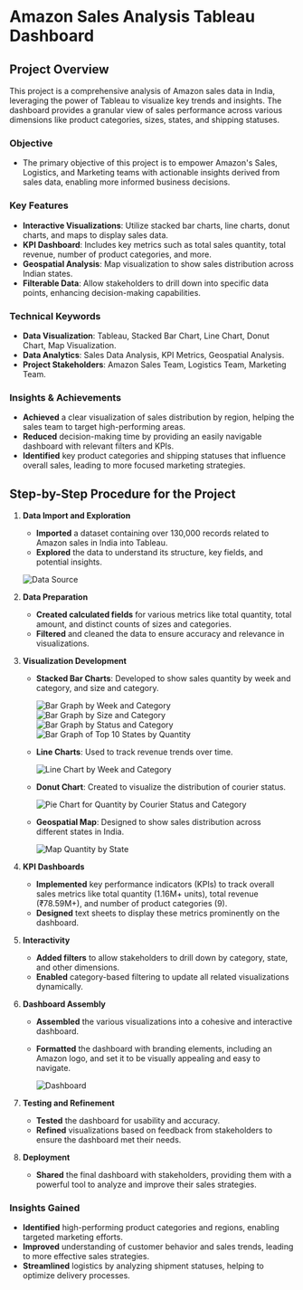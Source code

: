 # **Amazon Sales Analysis Tableau Dashboard**

## **Project Overview**

This project is a comprehensive analysis of Amazon sales data in India, leveraging the power of Tableau to visualize key trends and insights. The dashboard provides a granular view of sales performance across various dimensions like product categories, sizes, states, and shipping statuses.

### **Objective**
- The primary objective of this project is to empower Amazon's Sales, Logistics, and Marketing teams with actionable insights derived from sales data, enabling more informed business decisions.

### **Key Features**
- **Interactive Visualizations**: Utilize stacked bar charts, line charts, donut charts, and maps to display sales data.
- **KPI Dashboard**: Includes key metrics such as total sales quantity, total revenue, number of product categories, and more.
- **Geospatial Analysis**: Map visualization to show sales distribution across Indian states.
- **Filterable Data**: Allow stakeholders to drill down into specific data points, enhancing decision-making capabilities.

### **Technical Keywords**
- **Data Visualization**: Tableau, Stacked Bar Chart, Line Chart, Donut Chart, Map Visualization.
- **Data Analytics**: Sales Data Analysis, KPI Metrics, Geospatial Analysis.
- **Project Stakeholders**: Amazon Sales Team, Logistics Team, Marketing Team.

### **Insights & Achievements**
- **Achieved** a clear visualization of sales distribution by region, helping the sales team to target high-performing areas.
- **Reduced** decision-making time by providing an easily navigable dashboard with relevant filters and KPIs.
- **Identified** key product categories and shipping statuses that influence overall sales, leading to more focused marketing strategies.

## **Step-by-Step Procedure for the Project**

1. **Data Import and Exploration**
   - **Imported** a dataset containing over 130,000 records related to Amazon sales in India into Tableau.
   - **Explored** the data to understand its structure, key fields, and potential insights.

   ![Data Source](./Data%20Set%20Data%20Source.png)

2. **Data Preparation**
   - **Created calculated fields** for various metrics like total quantity, total amount, and distinct counts of sizes and categories.
   - **Filtered** and cleaned the data to ensure accuracy and relevance in visualizations.

3. **Visualization Development**
   - **Stacked Bar Charts**: Developed to show sales quantity by week and category, and size and category.
   
     ![Bar Graph by Week and Category](./Bar%20Graph%20by%20week%20and%20category.png)
     ![Bar Graph by Size and Category](./Bar%20graph%20by%20Size%20and%20category.png)
     ![Bar Graph by Status and Category](./Bar%20graph%20by%20status%20and%20category.png)
     ![Bar Graph of Top 10 States by Quantity](./Bar%20graph%20of%20Top%2010%20countried%20by%20Quantity.png)

   - **Line Charts**: Used to track revenue trends over time.
   
     ![Line Chart by Week and Category](./Line%20chart%20by%20week%20and%20category.png)

   - **Donut Chart**: Created to visualize the distribution of courier status.
   
     ![Pie Chart for Quantity by Courier Status and Category](./Pie%20chart%20for%20Quantity%20by%20Courier%20Status%20and%20Category.png)

   - **Geospatial Map**: Designed to show sales distribution across different states in India.
   
     ![Map Quantity by State](./Map%20.png)

4. **KPI Dashboards**
   - **Implemented** key performance indicators (KPIs) to track overall sales metrics like total quantity (1.16M+ units), total revenue (₹78.59M+), and number of product categories (9).
   - **Designed** text sheets to display these metrics prominently on the dashboard.

5. **Interactivity**
   - **Added filters** to allow stakeholders to drill down by category, state, and other dimensions.
   - **Enabled** category-based filtering to update all related visualizations dynamically.

6. **Dashboard Assembly**
   - **Assembled** the various visualizations into a cohesive and interactive dashboard.
   - **Formatted** the dashboard with branding elements, including an Amazon logo, and set it to be visually appealing and easy to navigate.

     ![Dashboard](./Amazon%20Sales%20Dashboard.png)

7. **Testing and Refinement**
   - **Tested** the dashboard for usability and accuracy.
   - **Refined** visualizations based on feedback from stakeholders to ensure the dashboard met their needs.

8. **Deployment**
   - **Shared** the final dashboard with stakeholders, providing them with a powerful tool to analyze and improve their sales strategies.

### **Insights Gained**
- **Identified** high-performing product categories and regions, enabling targeted marketing efforts.
- **Improved** understanding of customer behavior and sales trends, leading to more effective sales strategies.
- **Streamlined** logistics by analyzing shipment statuses, helping to optimize delivery processes.
